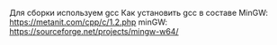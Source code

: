 Для сборки используем gcc
Как установить gcc в составе MinGW: https://metanit.com/cpp/c/1.2.php
minGW: https://sourceforge.net/projects/mingw-w64/
